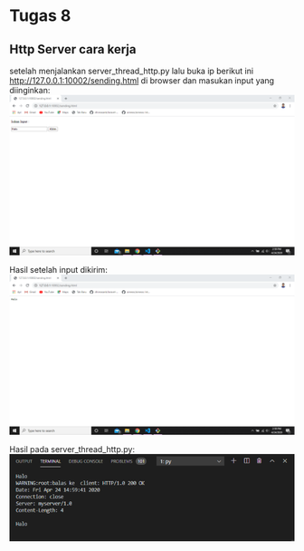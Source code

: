 # Tugas 8
## Http Server cara kerja

setelah menjalankan server_thread_http.py lalu buka ip berikut ini http://127.0.0.1:10002/sending.html di browser dan masukan input yang diinginkan:
![Input](Pictures/1.PNG)


Hasil setelah input dikirim:
![output](Pictures/2.PNG)


Hasil pada server_thread_http.py:
![Server](Pictures/3.PNG)
